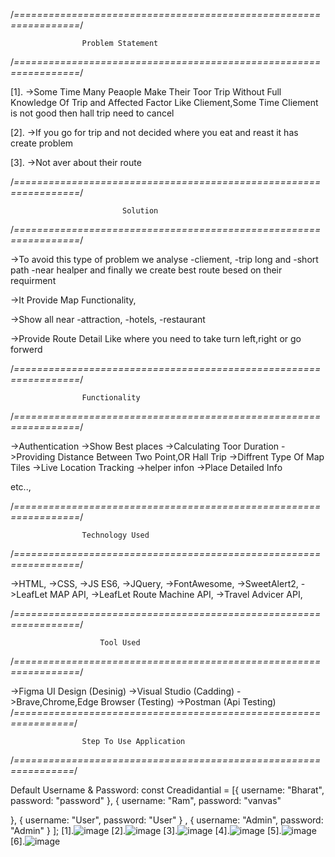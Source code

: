 /*=================================================================*/
                    
                    Problem Statement

/*=================================================================*/

[1].
->Some Time Many Peaople Make Their Toor Trip Without Full Knowledge Of Trip and Affected Factor
  Like Cliement,Some Time Cliement is not good then hall trip need to cancel

[2].
->If you go for trip and not decided where you eat and reast it has create problem

[3].
->Not aver about their route

/*=================================================================*/
                    
                             Solution

/*=================================================================*/

->To avoid this type of problem we analyse 
    -cliement,
    -trip long and 
    -short path
    -near healper
 and finally we create best route besed on their requirment

 ->It Provide Map Functionality,
 
 ->Show all near 
    -attraction,
    -hotels,
    -restaurant

->Provide Route Detail Like where you need to take turn left,right or go forwerd

/*=================================================================*/
                    
                    Functionality

/*=================================================================*/

->Authentication
->Show Best places
->Calculating Toor Duration
->Providing Distance Between Two Point,OR Hall Trip
->Diffrent Type Of Map Tiles
->Live Location Tracking
->helper infon
->Place Detailed Info

etc..,

/*=================================================================*/
                    
                    Technology Used

/*=================================================================*/

->HTML,
->CSS,
->JS ES6,
->JQuery,
->FontAwesome,
->SweetAlert2,
->LeafLet MAP API,
->LeafLet Route Machine API,
->Travel Advicer API,

/*=================================================================*/
                    
                        Tool Used

/*=================================================================*/

->Figma UI Design (Desinig)
->Visual Studio  (Cadding)
->Brave,Chrome,Edge Browser (Testing)
->Postman (Api Testing)
/*================================================================*/
         
                    Step To Use Application

/*================================================================*/

Default Username & Password:
const Creadidantial = [{
    username: "Bharat",
    password: "password"
},
{
    username: "Ram",
    password: "vanvas"

},
{
    username: "User",
    password: "User"
}
    ,
{
    username: "Admin",
    password: "Admin"
}
];
[1].![image](https://user-images.githubusercontent.com/120386468/207912968-c9db4480-96ab-48ff-927f-0aead92b06fd.png)
[2].![image](https://user-images.githubusercontent.com/120386468/207915710-b4941a92-06bf-429b-be18-11dc680e551a.png)
[3].![image](https://user-images.githubusercontent.com/120386468/207913124-6f0ab532-6eb3-42cb-96cd-1995e45c3ade.png)
[4].![image](https://user-images.githubusercontent.com/120386468/207913616-ca9166e6-b57f-4b07-ac99-e9bd3b29b584.png)
[5].![image](https://user-images.githubusercontent.com/120386468/207916125-6bc32a81-c327-4087-bbb7-ad5d6452e6b3.png)
[6].![image](https://user-images.githubusercontent.com/120386468/207916236-22d3d57c-dce6-4b4f-82e0-55df9c40ee98.png)


